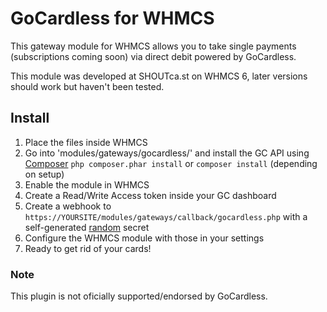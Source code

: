 GoCardless for WHMCS
===================
This gateway module for WHMCS allows you to take single payments (subscriptions coming soon) via direct debit powered by GoCardless.

This module was developed at SHOUTca.st on WHMCS 6, later versions should work but haven't been tested. 

## Install
1) Place the files inside WHMCS
2) Go into 'modules/gateways/gocardless/' and install the GC API using [Composer](https://getcomposer.org/) `php composer.phar install` or `composer install` (depending on setup)
3) Enable the module in WHMCS
4) Create a Read/Write Access token inside your GC dashboard
5) Create a webhook to `https://YOURSITE/modules/gateways/callback/gocardless.php` with a self-generated [random](https://random.org) secret
6) Configure the WHMCS module with those in your settings
7) Ready to get rid of your cards!


### Note
This plugin is not oficially supported/endorsed by GoCardless. 
